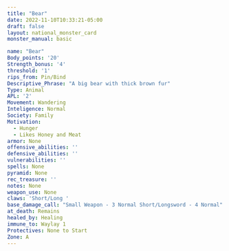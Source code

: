 ```yaml
---
title: "Bear"
date: 2022-11-10T10:33:21-05:00
draft: false
layout: national_monster_card
monster_manual: basic

name: "Bear"
Body_points: '20'
Strength_bonus: '4'
threshold: '1'
rips_from: Pin/Bind
Descriptive_Phrase: "A big bear with thick brown fur"
Type: Animal
APL: '2'
Movement: Wandering
Inteligence: Normal
Society: Family
Motivation: 
  - Hunger
  - Likes Honey and Meat
armor: None
offensive_abilities: ''
defensive_abilities: ''
vulnerabilities: ''
spells: None
pyramid: None
rec_treasure: ''
notes: None
weapon_use: None
claws: 'Short/Long '
base_damage_call: "Small Weapon - 3 Normal Short/Longsword - 4 Normal"
at_death: Remains
healed_by: Healing
immune_to: Waylay 1
Protectives: None to Start
Zone: A
---
```


